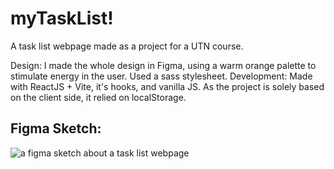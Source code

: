 # myTaskList!

A task list webpage made as a project for a UTN course.

Design: I made the whole design in Figma, using a warm orange palette to stimulate energy in the user. Used a sass stylesheet.
Development: Made with ReactJS + Vite, it's hooks, and vanilla JS. As the project is solely based on the client side, it relied on localStorage.

## Figma Sketch:
![a figma sketch about a task list webpage](https://github.com/EnrriquezF/myTaskList/assets/102559480/9867cd63-fd26-4624-9a3e-22bd58c47e1f)



<!--  -->
